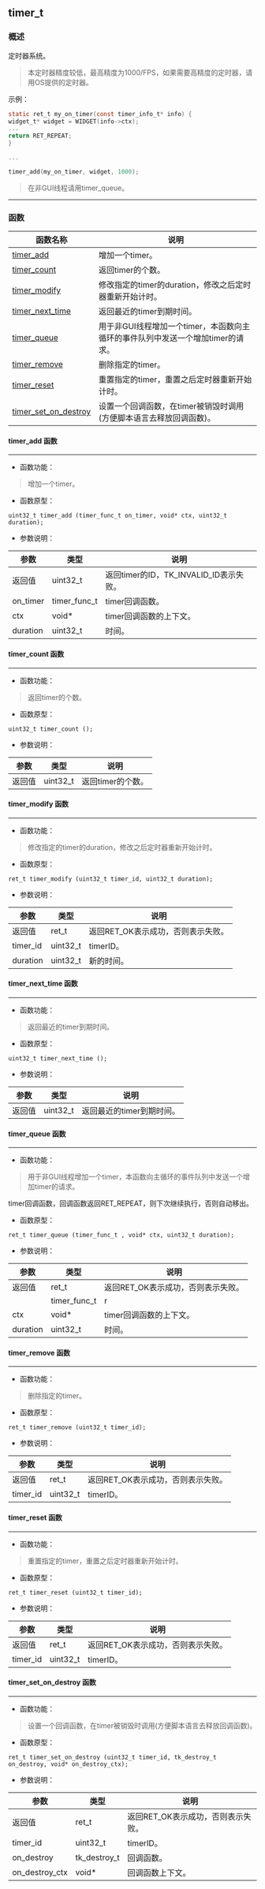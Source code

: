 ## timer\_t
### 概述
定时器系统。

> 本定时器精度较低，最高精度为1000/FPS，如果需要高精度的定时器，请用OS提供的定时器。

示例：

```c
static ret_t my_on_timer(const timer_info_t* info) {
widget_t* widget = WIDGET(info->ctx);
...
return RET_REPEAT;
}

...

timer_add(my_on_timer, widget, 1000);
```
> 在非GUI线程请用timer\_queue。
----------------------------------
### 函数
<p id="timer_t_methods">

| 函数名称 | 说明 | 
| -------- | ------------ | 
| <a href="#timer_t_timer_add">timer\_add</a> | 增加一个timer。 |
| <a href="#timer_t_timer_count">timer\_count</a> | 返回timer的个数。 |
| <a href="#timer_t_timer_modify">timer\_modify</a> | 修改指定的timer的duration，修改之后定时器重新开始计时。 |
| <a href="#timer_t_timer_next_time">timer\_next\_time</a> | 返回最近的timer到期时间。 |
| <a href="#timer_t_timer_queue">timer\_queue</a> | 用于非GUI线程增加一个timer，本函数向主循环的事件队列中发送一个增加timer的请求。 |
| <a href="#timer_t_timer_remove">timer\_remove</a> | 删除指定的timer。 |
| <a href="#timer_t_timer_reset">timer\_reset</a> | 重置指定的timer，重置之后定时器重新开始计时。 |
| <a href="#timer_t_timer_set_on_destroy">timer\_set\_on\_destroy</a> | 设置一个回调函数，在timer被销毁时调用(方便脚本语言去释放回调函数)。 |
#### timer\_add 函数
-----------------------

* 函数功能：

> <p id="timer_t_timer_add">增加一个timer。

* 函数原型：

```
uint32_t timer_add (timer_func_t on_timer, void* ctx, uint32_t duration);
```

* 参数说明：

| 参数 | 类型 | 说明 |
| -------- | ----- | --------- |
| 返回值 | uint32\_t | 返回timer的ID，TK\_INVALID\_ID表示失败。 |
| on\_timer | timer\_func\_t | timer回调函数。 |
| ctx | void* | timer回调函数的上下文。 |
| duration | uint32\_t | 时间。 |
#### timer\_count 函数
-----------------------

* 函数功能：

> <p id="timer_t_timer_count">返回timer的个数。

* 函数原型：

```
uint32_t timer_count ();
```

* 参数说明：

| 参数 | 类型 | 说明 |
| -------- | ----- | --------- |
| 返回值 | uint32\_t | 返回timer的个数。 |
#### timer\_modify 函数
-----------------------

* 函数功能：

> <p id="timer_t_timer_modify">修改指定的timer的duration，修改之后定时器重新开始计时。

* 函数原型：

```
ret_t timer_modify (uint32_t timer_id, uint32_t duration);
```

* 参数说明：

| 参数 | 类型 | 说明 |
| -------- | ----- | --------- |
| 返回值 | ret\_t | 返回RET\_OK表示成功，否则表示失败。 |
| timer\_id | uint32\_t | timerID。 |
| duration | uint32\_t | 新的时间。 |
#### timer\_next\_time 函数
-----------------------

* 函数功能：

> <p id="timer_t_timer_next_time">返回最近的timer到期时间。

* 函数原型：

```
uint32_t timer_next_time ();
```

* 参数说明：

| 参数 | 类型 | 说明 |
| -------- | ----- | --------- |
| 返回值 | uint32\_t | 返回最近的timer到期时间。 |
#### timer\_queue 函数
-----------------------

* 函数功能：

> <p id="timer_t_timer_queue">用于非GUI线程增加一个timer，本函数向主循环的事件队列中发送一个增加timer的请求。
timer回调函数，回调函数返回RET_REPEAT，则下次继续执行，否则自动移出。

* 函数原型：

```
ret_t timer_queue (timer_func_t , void* ctx, uint32_t duration);
```

* 参数说明：

| 参数 | 类型 | 说明 |
| -------- | ----- | --------- |
| 返回值 | ret\_t | 返回RET\_OK表示成功，否则表示失败。 |
|  | timer\_func\_t | r |
| ctx | void* | timer回调函数的上下文。 |
| duration | uint32\_t | 时间。 |
#### timer\_remove 函数
-----------------------

* 函数功能：

> <p id="timer_t_timer_remove">删除指定的timer。

* 函数原型：

```
ret_t timer_remove (uint32_t timer_id);
```

* 参数说明：

| 参数 | 类型 | 说明 |
| -------- | ----- | --------- |
| 返回值 | ret\_t | 返回RET\_OK表示成功，否则表示失败。 |
| timer\_id | uint32\_t | timerID。 |
#### timer\_reset 函数
-----------------------

* 函数功能：

> <p id="timer_t_timer_reset">重置指定的timer，重置之后定时器重新开始计时。

* 函数原型：

```
ret_t timer_reset (uint32_t timer_id);
```

* 参数说明：

| 参数 | 类型 | 说明 |
| -------- | ----- | --------- |
| 返回值 | ret\_t | 返回RET\_OK表示成功，否则表示失败。 |
| timer\_id | uint32\_t | timerID。 |
#### timer\_set\_on\_destroy 函数
-----------------------

* 函数功能：

> <p id="timer_t_timer_set_on_destroy">设置一个回调函数，在timer被销毁时调用(方便脚本语言去释放回调函数)。

* 函数原型：

```
ret_t timer_set_on_destroy (uint32_t timer_id, tk_destroy_t on_destroy, void* on_destroy_ctx);
```

* 参数说明：

| 参数 | 类型 | 说明 |
| -------- | ----- | --------- |
| 返回值 | ret\_t | 返回RET\_OK表示成功，否则表示失败。 |
| timer\_id | uint32\_t | timerID。 |
| on\_destroy | tk\_destroy\_t | 回调函数。 |
| on\_destroy\_ctx | void* | 回调函数上下文。 |
